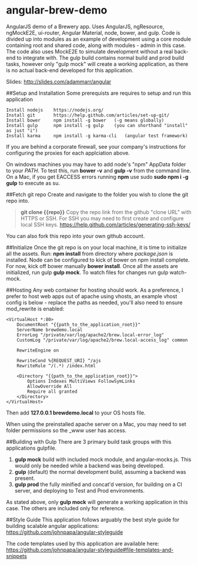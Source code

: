 # angular-brew-demo
AngularJS demo of a Brewery app. Uses AngularJS, ngResource, ngMockE2E, ui-router, Angular Material, node,
bower, and gulp. Code is divided up into modules as an example of development using a core module containing root
and shared code, along with modules - admin in this case. The code also uses MockE2E to simulate development
without a real back-end to integrate with. The gulp build contains normal build and prod build tasks,
however only "gulp mock" will create a working application, as there is no actual back-end developed for this
application.

Slides: http://slides.com/adammarr/angular

##Setup and Installation
Some prerequists are requires to setup and run this application

```
Install nodejs    https://nodejs.org/
Install git       https://help.github.com/articles/set-up-git/
Install bower     npm install -g bower   (-g means globally)
Install gulp      npm install -g gulp    (you can shorthand "install" as just "i")
Install karma     npm install -g karma-cli   (angular test framework)
```

If you are behind a corporate firewall, see your company's instructions for configuring the proxies for
each applciation above.

On windows machines you may have to add node's "npm" AppData folder to your *PATH*. To test this, run
**bower -v** and **gulp -v** from the command line. On a Mac, if you get EACCESS errors running **npm**
use sudo **sudo npm i -g gulp** to execute as su.

##Fetch git repo
Create and navigate to the folder you wish to clone the git repo into.
>**git clone {{repo}}**
Copy the repo link from the github "clone URL" with HTTPS or SSH. For SSH you may need to first create and
configure local SSH keys. https://help.github.com/articles/generating-ssh-keys/

You can also fork this repo into your own github account.

##Initialize
Once the git repo is on your local machine, it is time to initialize all the assets. Run: **npm install** from directory
where *package.json* is installed. Node can be configured to kick of bower on npm install complete. For now, kick off
bower manually **bower install**. Once all the assets are initialized, run gulp **gulp mock**. To watch files for changes
run gulp watch-mock.

##Hosting
Any web container for hosting should work. As a preference, I prefer to host web apps out of apache using vhosts, an example
vhost config is below - replace the paths as needed, you'll also need to ensure mod_rewrite is enabled:

```
<VirtualHost *:80>
    DocumentRoot "{{path_to_the_application_root}}"
    ServerName brewdemo.local
    ErrorLog "/private/var/log/apache2/brew.local-error_log"
    CustomLog "/private/var/log/apache2/brew.local-access_log" common

    RewriteEngine on

    RewriteCond %{REQUEST_URI} ^/ajs
    RewriteRule ^/(.*) /index.html
    
    <Directory "{{path_to_the_application_root}}">
		Options Indexes MultiViews FollowSymLinks
		AllowOverride All
		Require all granted
    </Directory>
</VirtualHost>
```

Then add **127.0.0.1	brewdemo.local** to your OS hosts file.

When using the preinstalled apache server on a Mac, you may need to set folder permissions so the _www user has access.

##Building with Gulp
There are 3 primary build task groups with this applications gulpfile.
1. **gulp mock** build with included mock module, and angular-mocks.js. This would only be needed while a backend was being developed.
2. **gulp** (default) the normal development build, assuming a backend was present.
3. **gulp prod** the fully minified and concat'd version, for building on a CI server, and deploying to Test and Prod environments.

As stated above, only **gulp mock** will generate a working application in this case. The others are included only for reference.

##Style Guide
This application follows arguably the best style guide for building scalable angular applications: https://github.com/johnpapa/angular-styleguide

The code templates used by this application are available here: https://github.com/johnpapa/angular-styleguide#file-templates-and-snippets




